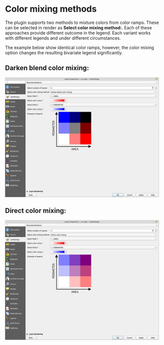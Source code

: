 # Color mixing methods

The plugin supports two methods to mixture colors from color ramps. These can be selected in render as **Select color mixing method:**. Each of these approaches provide different outcome in the legend. Each variant works with different legends and under different circumstances.

The example below show identical color ramps, however, the color mixing option changes the resulting bivariate legend significantly.

## Darken blend color mixing:
![](./images/color_mixture_darken.jpg)

## Direct color mixing:
![](./images/color_mixture_direct.jpg)